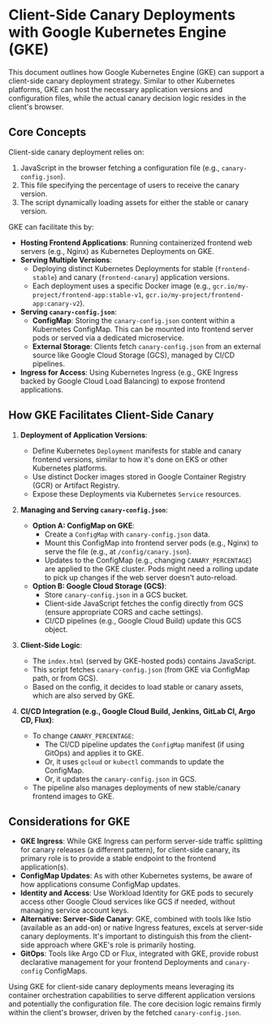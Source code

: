 # Client-Side Canary Deployments with Google Kubernetes Engine (GKE)

This document outlines how Google Kubernetes Engine (GKE) can support a client-side canary deployment strategy. Similar to other Kubernetes platforms, GKE can host the necessary application versions and configuration files, while the actual canary decision logic resides in the client's browser.

## Core Concepts

Client-side canary deployment relies on:
1. JavaScript in the browser fetching a configuration file (e.g., `canary-config.json`).
2. This file specifying the percentage of users to receive the canary version.
3. The script dynamically loading assets for either the stable or canary version.

GKE can facilitate this by:

*   **Hosting Frontend Applications**: Running containerized frontend web servers (e.g., Nginx) as Kubernetes Deployments on GKE.
*   **Serving Multiple Versions**:
    *   Deploying distinct Kubernetes Deployments for stable (`frontend-stable`) and canary (`frontend-canary`) application versions.
    *   Each deployment uses a specific Docker image (e.g., `gcr.io/my-project/frontend-app:stable-v1`, `gcr.io/my-project/frontend-app:canary-v2`).
*   **Serving `canary-config.json`**:
    *   **ConfigMap**: Storing the `canary-config.json` content within a Kubernetes ConfigMap. This can be mounted into frontend server pods or served via a dedicated microservice.
    *   **External Storage**: Clients fetch `canary-config.json` from an external source like Google Cloud Storage (GCS), managed by CI/CD pipelines.
*   **Ingress for Access**: Using Kubernetes Ingress (e.g., GKE Ingress backed by Google Cloud Load Balancing) to expose frontend applications.

## How GKE Facilitates Client-Side Canary

1.  **Deployment of Application Versions**:
    *   Define Kubernetes `Deployment` manifests for stable and canary frontend versions, similar to how it's done on EKS or other Kubernetes platforms.
    *   Use distinct Docker images stored in Google Container Registry (GCR) or Artifact Registry.
    *   Expose these Deployments via Kubernetes `Service` resources.

2.  **Managing and Serving `canary-config.json`**:
    *   **Option A: ConfigMap on GKE**:
        *   Create a `ConfigMap` with `canary-config.json` data.
        *   Mount this ConfigMap into frontend server pods (e.g., Nginx) to serve the file (e.g., at `/config/canary.json`).
        *   Updates to the ConfigMap (e.g., changing `CANARY_PERCENTAGE`) are applied to the GKE cluster. Pods might need a rolling update to pick up changes if the web server doesn't auto-reload.
    *   **Option B: Google Cloud Storage (GCS)**:
        *   Store `canary-config.json` in a GCS bucket.
        *   Client-side JavaScript fetches the config directly from GCS (ensure appropriate CORS and cache settings).
        *   CI/CD pipelines (e.g., Google Cloud Build) update this GCS object.

3.  **Client-Side Logic**:
    *   The `index.html` (served by GKE-hosted pods) contains JavaScript.
    *   This script fetches `canary-config.json` (from GKE via ConfigMap path, or from GCS).
    *   Based on the config, it decides to load stable or canary assets, which are also served by GKE.

4.  **CI/CD Integration (e.g., Google Cloud Build, Jenkins, GitLab CI, Argo CD, Flux)**:
    *   To change `CANARY_PERCENTAGE`:
        *   The CI/CD pipeline updates the `ConfigMap` manifest (if using GitOps) and applies it to GKE.
        *   Or, it uses `gcloud` or `kubectl` commands to update the ConfigMap.
        *   Or, it updates the `canary-config.json` in GCS.
    *   The pipeline also manages deployments of new stable/canary frontend images to GKE.

## Considerations for GKE

*   **GKE Ingress**: While GKE Ingress can perform server-side traffic splitting for canary releases (a different pattern), for client-side canary, its primary role is to provide a stable endpoint to the frontend application(s).
*   **ConfigMap Updates**: As with other Kubernetes systems, be aware of how applications consume ConfigMap updates.
*   **Identity and Access**: Use Workload Identity for GKE pods to securely access other Google Cloud services like GCS if needed, without managing service account keys.
*   **Alternative: Server-Side Canary**: GKE, combined with tools like Istio (available as an add-on) or native Ingress features, excels at server-side canary deployments. It's important to distinguish this from the client-side approach where GKE's role is primarily hosting.
*   **GitOps**: Tools like Argo CD or Flux, integrated with GKE, provide robust declarative management for your frontend Deployments and `canary-config` ConfigMaps.

Using GKE for client-side canary deployments means leveraging its container orchestration capabilities to serve different application versions and potentially the configuration file. The core decision logic remains firmly within the client's browser, driven by the fetched `canary-config.json`.
